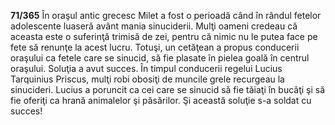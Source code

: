 **71/365** În oraşul antic grecesc Milet a fost o perioadă când în rândul fetelor adolescente luaseră avânt mania sinuciderii. Mulţi oameni credeau că aceasta este o suferinţă trimisă de zei, pentru că nimic nu le putea face pe fete să renunţe la acest lucru. Totuşi, un cetăţean a propus conducerii oraşului ca fetele care se sinucid, să fie plasate în pielea goală în centrul oraşului. Soluţia a avut succes.
În timpul conducerii regelui Lucius Tarquinius Priscus, mulţi robi obosiţi de muncile grele recurgeau la sinucideri. Lucius a poruncit ca cei care se sinucid să fie tăiaţi în bucăţi şi să fie oferiţi ca hrană animalelor şi păsărilor. Şi această soluţie s-a soldat cu succes!

